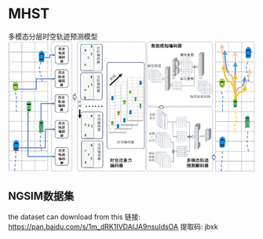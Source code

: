 # MHST
多模态分层时空轨迹预测模型
![img.png](img.png)
## NGSIM数据集
the dataset can download from this
链接: https://pan.baidu.com/s/1m_dRK1IVDAIJA9nsuIdsOA 提取码: jbxk

